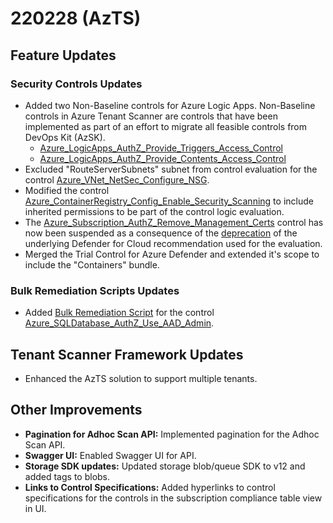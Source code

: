 # 220228 (AzTS)

## Feature Updates

### Security Controls Updates
- Added two Non-Baseline controls for Azure Logic Apps. Non-Baseline controls in Azure Tenant Scanner are controls that have been implemented as part of an effort to migrate all feasible controls from DevOps Kit (AzSK).
   - [Azure_LogicApps_AuthZ_Provide_Triggers_Access_Control](https://github.com/azsk/AzTS-docs/blob/main/Control%20coverage/Feature/LogicApps.md#azure_logicapps_authz_provide_triggers_access_control)
   - [Azure_LogicApps_AuthZ_Provide_Contents_Access_Control](https://github.com/azsk/AzTS-docs/blob/main/Control%20coverage/Feature/LogicApps.md#azure_logicapps_authz_provide_contents_access_control)
- Excluded "RouteServerSubnets" subnet from control evaluation for the control [Azure_VNet_NetSec_Configure_NSG](https://github.com/azsk/AzTS-docs/blob/main/Control%20coverage/Feature/VirtualNetwork.md#azure_vnet_netsec_configure_nsg).
- Modified the control [Azure_ContainerRegistry_Config_Enable_Security_Scanning](https://github.com/azsk/AzTS-docs/blob/main/Control%20coverage/Feature/ContainerRegistry.md#azure_containerregistry_config_enable_security_scanning) to include inherited permissions to be part of the control logic evaluation.
- The [Azure_Subscription_AuthZ_Remove_Management_Certs](https://github.com/azsk/AzTS-docs/blob/main/Control%20coverage/Feature/SubscriptionCore.md#azure_subscription_authz_remove_management_certs) control has now been suspended as a consequence of the [deprecation](https://docs.microsoft.com/en-us/azure/defender-for-cloud/upcoming-changes#deprecating-the-recommendation-to-use-service-principals-to-protect-your-subscriptions) of the underlying Defender for Cloud recommendation used for the evaluation.
- Merged the Trial Control for Azure Defender and extended it's scope to include the "Containers" bundle.

### Bulk Remediation Scripts Updates
- Added [Bulk Remediation Script](https://github.com/azsk/AzTS-docs/blob/main/Scripts/RemediationScripts/Remediate-EnableAADAuthenticationForSQLServers.ps1) for the control [Azure_SQLDatabase_AuthZ_Use_AAD_Admin](https://github.com/azsk/AzTS-docs/blob/main/Control%20coverage/Feature/SQLServer.md#azure_sqldatabase_authz_use_aad_admin).

## Tenant Scanner Framework Updates
- Enhanced the AzTS solution to support multiple tenants.

## Other Improvements

- **Pagination for Adhoc Scan API:** Implemented pagination for the Adhoc Scan API. 
- **Swagger UI:** Enabled Swagger UI for API.
- **Storage SDK updates:** Updated storage blob/queue SDK to v12 and added tags to blobs.
- **Links to Control Specifications:** Added hyperlinks to control specifications for the controls in the subscription compliance table view in UI.